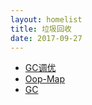 ```yaml
---
layout: homelist
title: 垃圾回收
date: 2017-09-27
---
```


* [GC调优](/home/hotspot/gc/gc-tuning.html)
* [Oop-Map](/home/hotspot/gc/oop-map.html)
* [GC](/home/hotspot/gc/gc.html)
